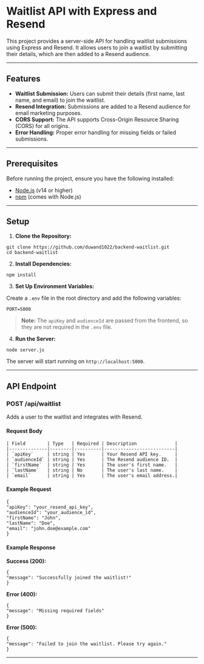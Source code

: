 # Waitlist API with Express and Resend

This project provides a server-side API for handling waitlist submissions using Express and Resend. It allows users to join a waitlist by submitting their details, which are then added to a Resend audience.

---

## Features

- **Waitlist Submission:** Users can submit their details (first name, last name, and email) to join the waitlist.
- **Resend Integration:** Submissions are added to a Resend audience for email marketing purposes.
- **CORS Support:** The API supports Cross-Origin Resource Sharing (CORS) for all origins.
- **Error Handling:** Proper error handling for missing fields or failed submissions.

---

## Prerequisites

Before running the project, ensure you have the following installed:

- [Node.js](https://nodejs.org/) (v14 or higher)
- [npm](https://www.npmjs.com/) (comes with Node.js)

---

## Setup

1. **Clone the Repository:**

```
git clone https://github.com/duwand1022/backend-waitlist.git
cd backend-waitlist
```

2. **Install Dependencies:**

```
npm install
```

3. **Set Up Environment Variables:**

Create a `.env` file in the root directory and add the following variables:

```
PORT=5000
```

> **Note:** The `apiKey` and `audienceId` are passed from the frontend, so they are not required in the `.env` file.

4. **Run the Server:**

```
node server.js
```

The server will start running on `http://localhost:5000`.

---

## API Endpoint

### **POST /api/waitlist**

Adds a user to the waitlist and integrates with Resend.

#### Request Body

```
| Field        | Type   | Required | Description              |
|--------------|--------|----------|--------------------------|
| `apiKey`     | string | Yes      | Your Resend API key.     |
| `audienceId` | string | Yes      | The Resend audience ID.  |
| `firstName`  | string | Yes      | The user's first name.   |
| `lastName`   | string | No       | The user's last name.    |
| `email`      | string | Yes      | The user's email address.|
```

#### Example Request

```
{
"apiKey": "your_resend_api_key",
"audienceId": "your_audience_id",
"firstName": "John",
"lastName": "Doe",
"email": "john.doe@example.com"
}
```

#### Example Response

**Success (200):**

```
{
"message": "Successfully joined the waitlist!"
}
```

**Error (400):**

```
{
"message": "Missing required fields"
}
```

**Error (500):**

```
{
"message": "Failed to join the waitlist. Please try again."
}
```

---
